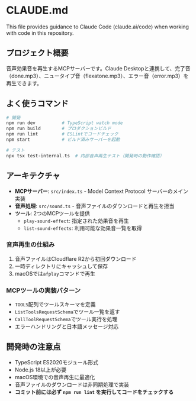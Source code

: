 # CLAUDE.md

This file provides guidance to Claude Code (claude.ai/code) when working with code in this repository.

## プロジェクト概要

音声効果音を再生するMCPサーバーです。Claude Desktopと連携して、完了音（done.mp3）、ニュータイプ音（flexatone.mp3）、エラー音（error.mp3）を再生できます。

## よく使うコマンド

```bash
# 開発
npm run dev          # TypeScript watch mode
npm run build        # プロダクションビルド
npm run lint         # ESLintでコードチェック
npm start            # ビルド済みサーバーを起動

# テスト
npx tsx test-internal.ts  # 内部音声再生テスト（開発時の動作確認）
```

## アーキテクチャ

- **MCPサーバー**: `src/index.ts` - Model Context Protocol サーバーのメイン実装
- **音声処理**: `src/sound.ts` - 音声ファイルのダウンロードと再生を担当
- **ツール**: 2つのMCPツールを提供
  - `play-sound-effect`: 指定された効果音を再生
  - `list-sound-effects`: 利用可能な効果音一覧を取得

### 音声再生の仕組み
1. 音声ファイルはCloudflare R2から初回ダウンロード
2. 一時ディレクトリにキャッシュして保存
3. macOSでは`afplay`コマンドで再生

### MCPツールの実装パターン
- `TOOLS`配列でツールスキーマを定義
- `ListToolsRequestSchema`でツール一覧を返す
- `CallToolRequestSchema`でツール実行を処理
- エラーハンドリングと日本語メッセージ対応

## 開発時の注意点

- TypeScript ES2020モジュール形式
- Node.js 18以上が必要
- macOS環境での音声再生に最適化
- 音声ファイルのダウンロードは非同期処理で実装
- **コミット前には必ず `npm run lint` を実行してコードをチェックする**